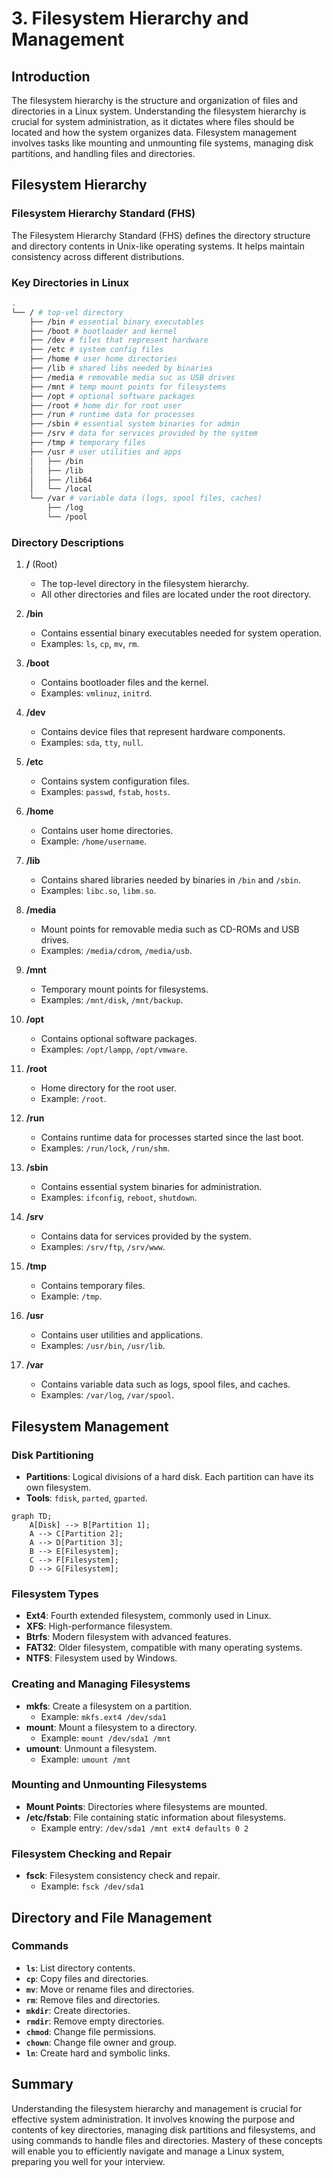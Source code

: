 # 3. Filesystem Hierarchy and Management

## Introduction

The filesystem hierarchy is the structure and organization of files and directories in a Linux system. Understanding the filesystem hierarchy is crucial for system administration, as it dictates where files should be located and how the system organizes data. Filesystem management involves tasks like mounting and unmounting file systems, managing disk partitions, and handling files and directories.

## Filesystem Hierarchy

### Filesystem Hierarchy Standard (FHS)

The Filesystem Hierarchy Standard (FHS) defines the directory structure and directory contents in Unix-like operating systems. It helps maintain consistency across different distributions.

### Key Directories in Linux

```bash
.
└── / # top-vel directory
    ├── /bin # essential binary executables
    ├── /boot # bootloader and kernel
    ├── /dev # files that represent hardware
    ├── /etc # system config files
    ├── /home # user home directories
    ├── /lib # shared libs needed by binaries
    ├── /media # removable media suc as USB drives
    ├── /mnt # temp mount points for filesystems
    ├── /opt # optional software packages
    ├── /root # home dir for root user
    ├── /run # runtime data for processes
    ├── /sbin # essential system binaries for admin
    ├── /srv # data for services provided by the system
    ├── /tmp # temporary files
    ├── /usr # user utilities and apps
    │   ├── /bin
    │   ├── /lib
    │   ├── /lib64
    │   └── /local
    └── /var # variable data (logs, spool files, caches)
        ├── /log
        └── /pool
```

### Directory Descriptions

1. **/** (Root)

   - The top-level directory in the filesystem hierarchy.
   - All other directories and files are located under the root directory.

2. **/bin**

   - Contains essential binary executables needed for system operation.
   - Examples: `ls`, `cp`, `mv`, `rm`.

3. **/boot**

   - Contains bootloader files and the kernel.
   - Examples: `vmlinuz`, `initrd`.

4. **/dev**

   - Contains device files that represent hardware components.
   - Examples: `sda`, `tty`, `null`.

5. **/etc**

   - Contains system configuration files.
   - Examples: `passwd`, `fstab`, `hosts`.

6. **/home**

   - Contains user home directories.
   - Example: `/home/username`.

7. **/lib**

   - Contains shared libraries needed by binaries in `/bin` and `/sbin`.
   - Examples: `libc.so`, `libm.so`.

8. **/media**

   - Mount points for removable media such as CD-ROMs and USB drives.
   - Examples: `/media/cdrom`, `/media/usb`.

9. **/mnt**

   - Temporary mount points for filesystems.
   - Examples: `/mnt/disk`, `/mnt/backup`.

10. **/opt**

    - Contains optional software packages.
    - Examples: `/opt/lampp`, `/opt/vmware`.

11. **/root**

    - Home directory for the root user.
    - Example: `/root`.

12. **/run**

    - Contains runtime data for processes started since the last boot.
    - Examples: `/run/lock`, `/run/shm`.

13. **/sbin**

    - Contains essential system binaries for administration.
    - Examples: `ifconfig`, `reboot`, `shutdown`.

14. **/srv**

    - Contains data for services provided by the system.
    - Examples: `/srv/ftp`, `/srv/www`.

15. **/tmp**

    - Contains temporary files.
    - Example: `/tmp`.

16. **/usr**

    - Contains user utilities and applications.
    - Examples: `/usr/bin`, `/usr/lib`.

17. **/var**
    - Contains variable data such as logs, spool files, and caches.
    - Examples: `/var/log`, `/var/spool`.

## Filesystem Management

### Disk Partitioning

- **Partitions**: Logical divisions of a hard disk. Each partition can have its own filesystem.
- **Tools**: `fdisk`, `parted`, `gparted`.

```mermaid
graph TD;
    A[Disk] --> B[Partition 1];
    A --> C[Partition 2];
    A --> D[Partition 3];
    B --> E[Filesystem];
    C --> F[Filesystem];
    D --> G[Filesystem];
```

### Filesystem Types

- **Ext4**: Fourth extended filesystem, commonly used in Linux.
- **XFS**: High-performance filesystem.
- **Btrfs**: Modern filesystem with advanced features.
- **FAT32**: Older filesystem, compatible with many operating systems.
- **NTFS**: Filesystem used by Windows.

### Creating and Managing Filesystems

- **mkfs**: Create a filesystem on a partition.
  - Example: `mkfs.ext4 /dev/sda1`
- **mount**: Mount a filesystem to a directory.
  - Example: `mount /dev/sda1 /mnt`
- **umount**: Unmount a filesystem.
  - Example: `umount /mnt`

### Mounting and Unmounting Filesystems

- **Mount Points**: Directories where filesystems are mounted.
- **/etc/fstab**: File containing static information about filesystems.
  - Example entry: `/dev/sda1 /mnt ext4 defaults 0 2`

### Filesystem Checking and Repair

- **fsck**: Filesystem consistency check and repair.
  - Example: `fsck /dev/sda1`

## Directory and File Management

### Commands

- **`ls`**: List directory contents.
- **`cp`**: Copy files and directories.
- **`mv`**: Move or rename files and directories.
- **`rm`**: Remove files and directories.
- **`mkdir`**: Create directories.
- **`rmdir`**: Remove empty directories.
- **`chmod`**: Change file permissions.
- **`chown`**: Change file owner and group.
- **`ln`**: Create hard and symbolic links.

## Summary

Understanding the filesystem hierarchy and management is crucial for effective system administration. It involves knowing the purpose and contents of key directories, managing disk partitions and filesystems, and using commands to handle files and directories. Mastery of these concepts will enable you to efficiently navigate and manage a Linux system, preparing you well for your interview.
